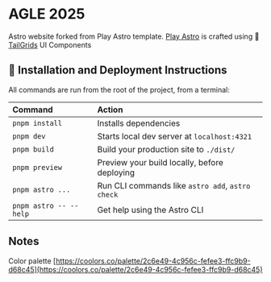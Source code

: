 # AGLE 2025

Astro website forked from Play Astro template. [Play Astro](https://play-astro.tailgrids.com/) is crafted using 🥞 [TailGrids](https://tailgrids.com/) UI Components

## 🚀 Installation and Deployment Instructions

All commands are run from the root of the project, from a terminal:

| Command                | Action                                           |
| :--------------------- | :----------------------------------------------- |
| `pnpm install`         | Installs dependencies                            |
| `pnpm dev`             | Starts local dev server at `localhost:4321`      |
| `pnpm build`           | Build your production site to `./dist/`          |
| `pnpm preview`         | Preview your build locally, before deploying     |
| `pnpm astro ...`       | Run CLI commands like `astro add`, `astro check` |
| `pnpm astro -- --help` | Get help using the Astro CLI                     |

## Notes

Color palette [https://coolors.co/palette/2c6e49-4c956c-fefee3-ffc9b9-d68c45](https://coolors.co/palette/2c6e49-4c956c-fefee3-ffc9b9-d68c45)
